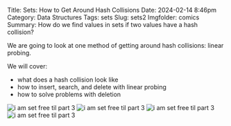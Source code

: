 Title: Sets: How to Get Around Hash Collisions
Date: 2024-02-14 8:46pm
Category: Data Structures
Tags: sets
Slug: sets2
Imgfolder: comics
Summary: How do we find values in sets if two values have a hash collision?

We are going to look at one method of getting around hash collisions: linear probing. 

We will cover:

- what does a hash collision look like
- how to insert, search, and delete with linear probing
- how to solve problems with deletion

![i am *set* free til part 3]({attach}/images/comics/set2p1.png)
![i am *set* free til part 3]({attach}/images/comics/set2p2.png)
![i am *set* free til part 3]({attach}/images/comics/set2p3.png)
![i am *set* free til part 3]({attach}/images/comics/set2p4.png)